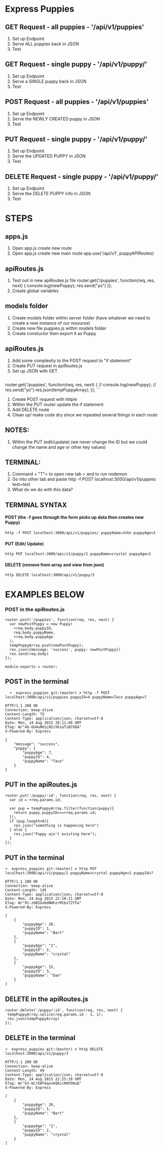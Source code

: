 # Express Puppies

## GET Request - all puppies - '/api/v1/puppies'

1. Set up Endpoint
1. Serve ALL puppies back in JSON
1. Test

## GET Request - single puppy - '/api/v1/puppy/<id>'

1. Set up Endpoint
1. Serve a SINGLE puppy back in JSON
1. Test

## POST Request - all puppies - '/api/v1/puppies'

1. Set up Endpoint
1. Serve the NEWLY CREATED puppy in JSON
1. Test

## PUT Request - single puppy - '/api/v1/puppy/<id>'

1. Set up Endpoint
1. Serve the UPDATED PUPPY in JSON
1. Test

## DELETE Request - single puppy - '/api/v1/puppy/<id>'

1. Set up Endpoint
1. Serve the DELETE PUPPY info in JSON
1. Test


# STEPS
## apps.js
1. Open app.js create new route
1. Open app.js create new main route
   app.use('/api/v1', puppyAPIRoutes)

## apiRoutes.js
1. Test out in new apiRoutes.js file
  router.get('/puppies', function(req, res, next) {
  console.log(newPuppy);
  res.send("yo")
});
1. Create global variables

## models folder
1. Create models folder within server folder
   (have whatever we need to create a new instance of our resourse)
1. Create new file puppies.js within models folder
1. Create constuctor then export it as Puppy

## apiRoutes.js
1. Add some complexity to the POST request to "if statement"
1. Create PUT request in apiRoutes.js
1. Set up JSON with GET
      ```
  router.get('/puppies', function(req, res, next) {
      // console.log(newPuppy);
      // res.send("yo")
      res.json(tempPuppyArray);
  });
      ```
1. Create POST request with httpie
1. Within the PUT router update the if statement
1. Add DELETE route
1. Clean up! make code dry since we repeated several things in each route

## NOTES:
1. Within the PUT (edit/update) (we never change the ID but we could change the name and age or other key values)

## TERMINAL:
1. Command + "T"> to open new tab > and to run nodemon
1. Go into other tab and paste http -f POST localhost:3000/api/v1/puppies test=test
1. What do we do with this data?

## TERMINAL SYNTAX
#### POST (the -f goes through the form picks up data then creates new Puppy)
```
http -f POST localhost:3000/api/v1/puppies/ puppyName=John puppyAge=3
```

#### PUT (Edit/ Update)
```
http PUT localhost:3000/api/v1/puppy/2 puppyName=crystal puppyAge=1
```

#### DELETE (remove from array and view from json)
```
http DELETE localhost:3000/api/v1/puppy/3
```


# EXAMPLES BELOW
### POST in the apiRoutes.js
```
router.post('/puppies', function(req, res, next) {
  var newPostPuppy = new Puppy(
    +req.body.puppyID,
    req.body.puppyName,
    +req.body.puppyAge
  );
  tempPuppyArray.push(newPostPuppy);
  res.json({message: 'success', puppy: newPostPuppy})
  res.send(req.body)
});

module.exports = router;
```
## POST in the terminal
```
  ➜  express_puppies git:(master) ✗ http -f POST localhost:3000/api/v1/puppies puppyID=4 puppyName=Taco puppyAge=7

HTTP/1.1 200 OK
Connection: keep-alive
Content-Length: 75
Content-Type: application/json; charset=utf-8
Date: Mon, 24 Aug 2015 20:11:40 GMT
ETag: W/"4b-GU4uN6iLNIcVk1aTiOChDA"
X-Powered-By: Express

{
    "message": "success",
    "puppy": {
        "puppyAge": 7,
        "puppyID": 4,
        "puppyName": "Taco"
    }
}
```

## PUT in the apiRoutes.js
```
router.put('/puppy/:id', function(req, res, next) {
  var id = +req.params.id;

  var pup = tempPuppyArray.filter(function(puppy){
    return puppy.puppyID===+req.params.id;
  });
  if (pup.length>0){
    res.json("something is happening here")
  } else {
    res.json("Puppy ain't existing here");
  }
});
```
## PUT in the terminal
```
➜  express_puppies git:(master) ✗ http PUT localhost:3000/api/v1/puppy/2 puppyName=crystal puppyAge=1 puppyId=7

HTTP/1.1 200 OK
Connection: keep-alive
Content-Length: 145
Content-Type: application/json; charset=utf-8
Date: Mon, 24 Aug 2015 22:10:11 GMT
ETag: W/"91-zOBIGobdNHhzrMtbsTZYTw"
X-Powered-By: Express

[
    {
        "puppyAge": 20,
        "puppyID": 1,
        "puppyName": "Bart"
    },
    {
        "puppyAge": "1",
        "puppyID": 2,
        "puppyName": "crystal"
    },
    {
        "puppyAge": 15,
        "puppyID": 3,
        "puppyName": "Dan"
    }
]
```
## DELETE in the apiRoutes.js
```
router.delete('/puppy/:id', function(req, res, next) {
 tempPuppyArray.splice(req.params.id - 1, 1);
 res.json(tempPuppyArray)
});
```
## DELETE in the terminal
```
➜  express_puppies git:(master) ✗ http DELETE localhost:3000/api/v1/puppy/3

HTTP/1.1 200 OK
Connection: keep-alive
Content-Length: 99
Content-Type: application/json; charset=utf-8
Date: Mon, 24 Aug 2015 22:25:18 GMT
ETag: W/"63-bCrEWT4qxokQRicKNYD0uQ"
X-Powered-By: Express

[
    {
        "puppyAge": 20,
        "puppyID": 1,
        "puppyName": "Bart"
    },
    {
        "puppyAge": "1",
        "puppyID": 2,
        "puppyName": "crystal"
    }
]
```
